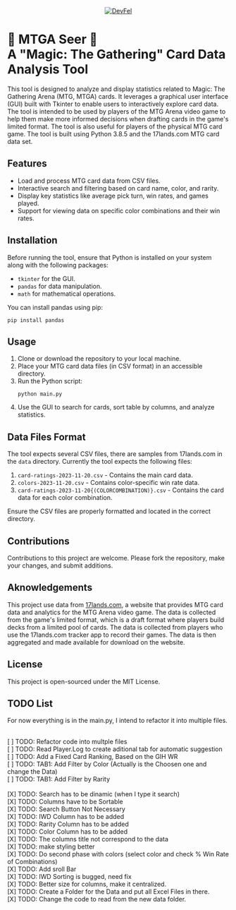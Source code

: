<p align="center">
  <a href="https://devfel.com/" rel="noopener">
 <img src="https://devfel.com/imgs/devfel-logo-01.JPG" alt="DevFel"></a>
</p>

# 🎴 MTGA Seer 🔮<br> A "Magic: The Gathering" Card Data Analysis Tool

This tool is designed to analyze and display statistics related to Magic: The Gathering Arena (MTG, MTGA) cards. It leverages a graphical user interface (GUI) built with Tkinter to enable users to interactively explore card data. The tool is intended to be used by players of the MTG Arena video game to help them make more informed decisions when drafting cards in the game's limited format. The tool is also useful for players of the physical MTG card game. The tool is built using Python 3.8.5 and the 17lands.com MTG card data set.

## Features

- Load and process MTG card data from CSV files.
- Interactive search and filtering based on card name, color, and rarity.
- Display key statistics like average pick turn, win rates, and games played.
- Support for viewing data on specific color combinations and their win rates.

## Installation

Before running the tool, ensure that Python is installed on your system along with the following packages:

- `tkinter` for the GUI.
- `pandas` for data manipulation.
- `math` for mathematical operations.

You can install pandas using pip:

```
pip install pandas
```

## Usage

1. Clone or download the repository to your local machine.
2. Place your MTG card data files (in CSV format) in an accessible directory.
3. Run the Python script:
   ```
   python main.py
   ```
4. Use the GUI to search for cards, sort table by columns, and analyze statistics.

## Data Files Format

The tool expects several CSV files, there are samples from 17lands.com in the `data` directory. Currently the tool expects the following files:

1. `card-ratings-2023-11-20.csv` - Contains the main card data.
2. `colors-2023-11-20.csv` - Contains color-specific win rate data.
3. `card-ratings-2023-11-20{(COLORCOMBINATION)}.csv` - Contains the card data for each color combination.

Ensure the CSV files are properly formatted and located in the correct directory.

## Contributions

Contributions to this project are welcome. Please fork the repository, make your changes, and submit additions.

## Aknowledgements

This project use data from [17lands.com](https://www.17lands.com/), a website that provides MTG card data and analytics for the MTG Arena video game. The data is collected from the game's limited format, which is a draft format where players build decks from a limited pool of cards. The data is collected from players who use the 17lands.com tracker app to record their games. The data is then aggregated and made available for download on the website.

## License

This project is open-sourced under the MIT License.

## TODO List

For now everything is in the main.py, I intend to refactor it into multiple files.

<br>
[ ] TODO: Refactor code into multple files<br>
[ ] TODO: Read Player.Log to create aditional tab for automatic suggestion<br>
[ ] TODO: Add a Fixed Card Ranking, Based on the GIH WR<br>
[ ] TODO: TAB1: Add Filter by Color (Actually is the Choosen one and change the Data)<br>
[ ] TODO: TAB1: Add Filter by Rarity<br>
<br>
[X] TODO: Search has to be dinamic (when I type it search)<br>
[X] TODO: Columns have to be Sortable<br>
[X] TODO: Search Button Not Necessary<br>
[X] TODO: IWD Column has to be added<br>
[X] TODO: Rarity Column has to be added<br>
[X] TODO: Color Column has to be added<br>
[X] TODO: The columns title not correspond to the data<br>
[X] TODO: make styling better<br>
[X] TODO: Do second phase with colors (select color and check % Win Rate of Combinations)<br>
[X] TODO: Add sroll Bar<br>
[X] TODO: IWD Sorting is bugged, need fix<br>
[X] TODO: Better size for columns, make it centralized.<br>
[X] TODO: Create a Folder for the Data and put all Excel Files in there. <br>
[X] TODO: Change the code to read from the new data folder.<br>
